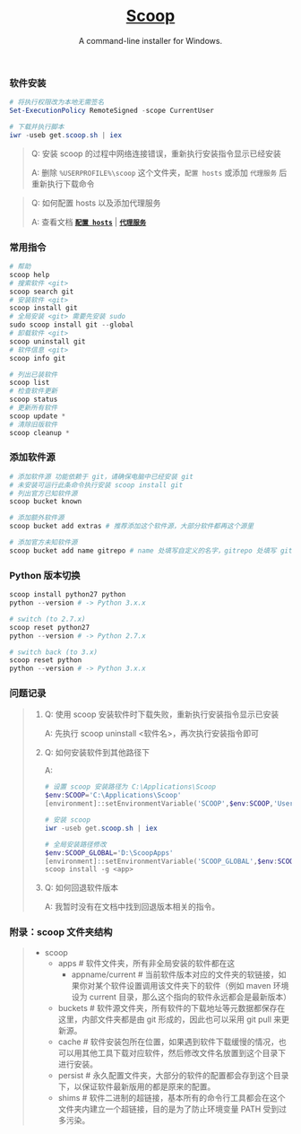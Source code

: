 &nbsp;

<div align="center">
   <h1><a href="https://scoop.sh/">Scoop</a></h1>
   <p>A command-line installer for Windows.</p>
</div>

&nbsp;

### 软件安装

```powershell
# 将执行权限改为本地无需签名
Set-ExecutionPolicy RemoteSigned -scope CurrentUser

# 下载并执行脚本
iwr -useb get.scoop.sh | iex
```

> Q: 安装 scoop 的过程中网络连接错误，重新执行安装指令显示已经安装
>
> A: 删除 `%USERPROFILE%\scoop` 这个文件夹，`配置 hosts` 或添加 `代理服务` 后重新执行下载命令

> Q: 如何配置 hosts 以及添加代理服务
>
> A: 查看文档 [**`配置 hosts`**](./hosts.md) | [**`代理服务`**](./proxy.md)

### 常用指令

```powershell
# 帮助
scoop help
# 搜索软件 <git>
scoop search git
# 安装软件 <git>
scoop install git
# 全局安装 <git> 需要先安装 sudo
sudo scoop install git --global
# 卸载软件 <git>
scoop uninstall git
# 软件信息 <git>
scoop info git

# 列出已装软件
scoop list
# 检查软件更新
scoop status
# 更新所有软件
scoop update *
# 清除旧版软件
scoop cleanup *
```

### 添加软件源

```powershell
# 添加软件源 功能依赖于 git，请确保电脑中已经安装 git
# 未安装可运行此条命令执行安装 scoop install git
# 列出官方已知软件源
scoop bucket known

# 添加额外软件源
scoop bucket add extras # 推荐添加这个软件源，大部分软件都再这个源里

# 添加官方未知软件源
scoop bucket add name gitrepo # name 处填写自定义的名字，gitrepo 处填写 git 地址
```

### Python 版本切换

```powershell
scoop install python27 python
python --version # -> Python 3.x.x

# switch (to 2.7.x)
scoop reset python27
python --version # -> Python 2.7.x

# switch back (to 3.x)
scoop reset python
python --version # -> Python 3.x.x
```

### 问题记录

> 1. Q: 使用 scoop 安装软件时下载失败，重新执行安装指令显示已安装
>
>    A: 先执行 scoop uninstall <软件名>，再次执行安装指令即可
>
> 2. Q: 如何安装软件到其他路径下
>
>    A:
>
>    ```powershell
>    # 设置 scoop 安装路径为 C:\Applications\Scoop
>    $env:SCOOP='C:\Applications\Scoop'
>    [environment]::setEnvironmentVariable('SCOOP',$env:SCOOP,'User')
>
>    # 安装 scoop
>    iwr -useb get.scoop.sh | iex
>
>    # 全局安装路径修改
>    $env:SCOOP_GLOBAL='D:\ScoopApps'
>    [environment]::setEnvironmentVariable('SCOOP_GLOBAL',$env:SCOOP_GLOBAL,'Machine')
>    scoop install -g <app>
>    ```
>
> 3. Q: 如何回退软件版本
>
>    A: 我暂时没有在文档中找到回退版本相关的指令。

### 附录：scoop 文件夹结构

> - scoop
>   - apps # 软件文件夹，所有非全局安装的软件都在这
>     - appname/current # 当前软件版本对应的文件夹的软链接，如果你对某个软件设置调用该文件夹下的软件（例如 maven 环境设为 current 目录，那么这个指向的软件永远都会是最新版本）
>   - buckets # 软件源文件夹，所有软件的下载地址等元数据都保存在这里，内部文件夹都是由 git 形成的，因此也可以采用 git pull 来更新源。
>   - cache # 软件安装包所在位置，如果遇到软件下载缓慢的情况，也可以用其他工具下载对应软件，然后修改文件名放置到这个目录下进行安装。
>   - persist # 永久配置文件夹，大部分的软件的配置都会存到这个目录下，以保证软件最新版用的都是原来的配置。
>   - shims # 软件二进制的超链接，基本所有的命令行工具都会在这个文件夹内建立一个超链接，目的是为了防止环境变量 PATH 受到过多污染。
